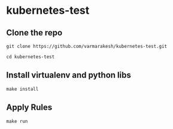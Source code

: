 kubernetes-test
==

Clone the repo
--
```shell
git clone https://github.com/varmarakesh/kubernetes-test.git
```

```shell
cd kubernetes-test
```

Install virtualenv and python libs
--
```shell
make install
```

Apply Rules
--
```shell
make run
```
